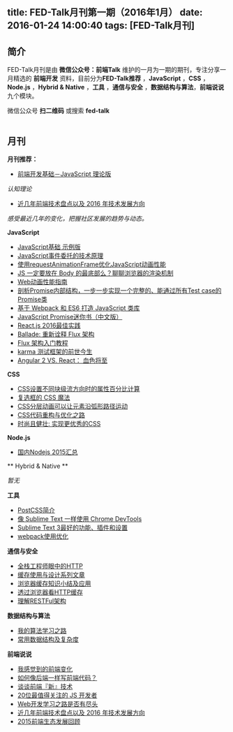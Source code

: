 title: FED-Talk月刊第一期（2016年1月）
date: 2016-01-24 14:00:40
tags: [FED-Talk月刊]
---

## 简介

FED-Talk月刊是由 **微信公众号：前端Talk** 维护的一月为一期的期刊，专注分享一月精选的 **前端开发** 资料，目前分为**FED-Talk推荐** ，**JavaScript** ，**CSS** ，**Node.js** ，**Hybrid & Native** ，**工具** ，**通信与安全** ，**数据结构与算法**，**前端说说** 九个模块。

微信公众号 **扫二维码** 或搜索 **fed-talk**

<div align="center">
<img src="https://raw.githubusercontent.com/icepy/_posts/master/img/weixin.jpg" alt=""/><br>
</div>

## 月刊

**月刊推荐：**

- [前端开发基础－JavaScript 理论版](https://github.com/icepy/_posts/issues/12)

*认知理论*

- [近几年前端技术盘点以及 2016 年技术发展方向](http://www.barretlee.com/blog/2015/12/10/after-framework-we-gonna-to-hug-data/)

*感受最近几年的变化，把握社区发展的趋势与动态。*


**JavaScript**

- [JavaScript基础 示例版](https://github.com/mzkmzk/Read/blob/master/ji_chu_.md)
- [JavaScript事件委托的技术原理](http://www.webhek.com/event-delegate)
- [使用requestAnimationFrame优化JavaScript动画性能](http://www.webhek.com/using-requestanimationframe)
- [JS 一定要放在 Body 的最底部么？聊聊浏览器的渲染机制](http://segmentfault.com/a/1190000004292479)
- [Web动画性能指南](http://alexorz.github.io/animation-performance-guide/)
- [剖析Promise内部结构，一步一步实现一个完整的、能通过所有Test case的Promise类](https://github.com/xieranmaya/blog/issues/3)
- [基于 Webpack 和 ES6 打造 JavaScript 类库](https://github.com/cssmagic/blog/issues/56)
- [JavaScript Promise迷你书（中文版）](http://liubin.org/promises-book/)
- [React.js 2016最佳实践](http://www.alloyteam.com/2016/01/reactjs-best-practices-for-2016/)
- [Ballade: 重新诠释 Flux 架构](http://stylechen.com/ballade-reinterpreted-flux.html)
- [Flux 架构入门教程](http://www.ruanyifeng.com/blog/2016/01/flux.html)
- [karma 测试框架的前世今生](http://taobaofed.org/blog/2016/01/08/karma-origin/)
- [Angular 2 VS. React： 血色将至](http://www.zcfy.cc/article/142)

**CSS**

- [CSS设置不同块级流方向时的属性百分比计算](http://segmentfault.com/a/1190000004257151)
- [复选框的 CSS 魔法](http://jinlong.github.io/2016/01/14/checkbox-trickery-with-css/)
- [CSS分层动画可以让元素沿弧形路径运动](http://jinlong.github.io/2016/01/14/moving-along-a-curved-path-in-css-with-layered-animation/)
- [CSS代码重构与优化之路](http://luopq.com/2016/01/05/css-optimize/)
- [时尚且健壮: 实现更优秀的CSS](http://www.infoq.com/cn/articles/guide-to-better-css)

**Node.js**

- [国内Nodejs 2015汇总](https://cnodejs.org/topic/5696e43e6272216e51bff67e)

** Hybrid & Native **

*暂无*

**工具**

- [PostCSS简介](http://www.zcfy.cc/article/81)
- [像 Sublime Text 一样使用 Chrome DevTools](http://chinagdg.org/2015/12/%E5%83%8F-sublime-text-%E4%B8%80%E6%A0%B7%E4%BD%BF%E7%94%A8-chrome-devtools/)
- [Sublime Text 3最好的功能、插件和设置](http://www.css88.com/archives/5858)
- [webpack使用优化](http://www.alloyteam.com/2016/01/webpack-use-optimization/)

**通信与安全**

- [全栈工程师眼中的HTTP](http://www.epubit.com.cn/article/378)
- [缓存使用与设计系列文章](http://carlosfu.iteye.com/blog/2269678)
- [浏览器缓存知识小结及应用](http://www.cnblogs.com/lyzg/p/5125934.html)
- [透过浏览器看HTTP缓存](http://www.cnblogs.com/skylar/p/browser-http-caching.html)
- [理解RESTFul架构](http://mccxj.github.io/blog/20130530_introduce-to-rest.html)

**数据结构与算法**

- [我的算法学习之路](http://zh.lucida.me/blog/on-learning-algorithms/)
- [常用数据结构及复杂度](http://www.cnblogs.com/gaochundong/p/3813252.html)

**前端说说**

- [我感觉到的前端变化](http://bbear.me/wo-suo-gan-jue-dao-de-qian-duan-bian-hua/)
- [如何像后端一样写前端代码？](http://news.oneapm.com/hellomessage-url/)
- [谈谈前端『新』技术](http://weibo.com/p/1001603934708609234550)
- [20位最值得关注的 JS 开发者](http://www.zcfy.cc/article/111)
- [Web开发学习之路是否有尽头](http://www.ganiks.me/how-to-avoid-listing-everything-but-carrying-out-little/)
- [近几年前端技术盘点以及 2016 年技术发展方向](http://www.barretlee.com/blog/2015/12/10/after-framework-we-gonna-to-hug-data/)
- [2015前端生态发展回顾](https://github.com/kuitos/kuitos.github.io/issues/32)

